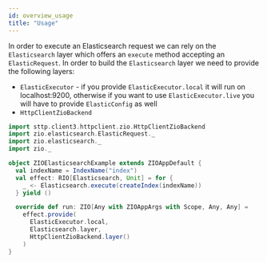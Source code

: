 ```yaml
---
id: overview_usage
title: "Usage"
---
```


In order to execute an Elasticsearch request we can rely on the `Elasticsearch` layer which offers an `execute` method accepting an `ElasticRequest`. In order to build the `Elasticsearch` layer we need to provide the following layers:

- `ElasticExecutor` - if you provide `ElasticExecutor.local` it will run on localhost:9200, otherwise if you want to use `ElasticExecutor.live` you will have to provide `ElasticConfig` as well
- `HttpClientZioBackend`

```scala
import sttp.client3.httpclient.zio.HttpClientZioBackend
import zio.elasticsearch.ElasticRequest._
import zio.elasticsearch._
import zio._

object ZIOElasticsearchExample extends ZIOAppDefault {
  val indexName = IndexName("index")
  val effect: RIO[Elasticsearch, Unit] = for {
    _ <- Elasticsearch.execute(createIndex(indexName))
  } yield ()

  override def run: ZIO[Any with ZIOAppArgs with Scope, Any, Any] =
    effect.provide(
      ElasticExecutor.local,
      Elasticsearch.layer,
      HttpClientZioBackend.layer()
    )
}
```
